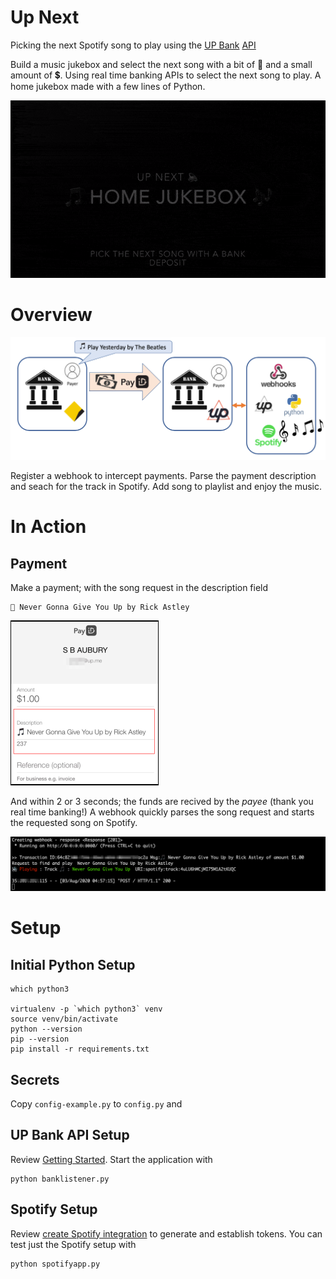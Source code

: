 # Up Next
Picking the next Spotify song to play using the [UP Bank](https://up.com.au/) [API](https://developer.up.com.au/#getting-started)

Build a music jukebox and select the next song with a bit of 🎵 and a small amount of 💲. Using real time banking APIs to select the next song to play. A home jukebox made with a few lines of Python.


![UP Next in action](./docs/up-next-gif.gif)


# Overview

![Arch Overview](./docs/arch.png)

Register a webhook to intercept payments. Parse the payment description and seach for the track in Spotify. Add song to playlist and enjoy the music.



# In Action

## Payment

Make a payment; with the song request in the description field
```
🎵 Never Gonna Give You Up by Rick Astley
```

![Python screenshot](./docs/payment.png)

And within 2 or 3 seconds; the funds are recived by the _payee_ (thank you real time banking!) A webhook quickly parses the song request and starts the requested song on Spotify.

![Python screenshot](./docs/screenshot-python.png)


# Setup


## Initial Python Setup
```
which python3

virtualenv -p `which python3` venv
source venv/bin/activate
python --version
pip --version
pip install -r requirements.txt
```

## Secrets
Copy `config-example.py` to `config.py` and 

## UP Bank API Setup
Review [Getting Started](https://developer.up.com.au/#getting-started). Start the application with

```
python banklistener.py
```


## Spotify Setup
Review [create Spotify integration](https://developer.spotify.com/dashboard/login) to generate and establish tokens. You can test just the Spotify setup with

```
python spotifyapp.py
```
